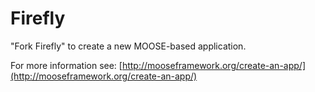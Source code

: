 Firefly
=====

"Fork Firefly" to create a new MOOSE-based application.

For more information see: [http://mooseframework.org/create-an-app/](http://mooseframework.org/create-an-app/)

